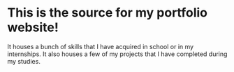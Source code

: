 # This is the source for my portfolio website!

It houses a bunch of skills that I have acquired in school or in my internships. It also houses a few of my projects that I have completed during my studies.
